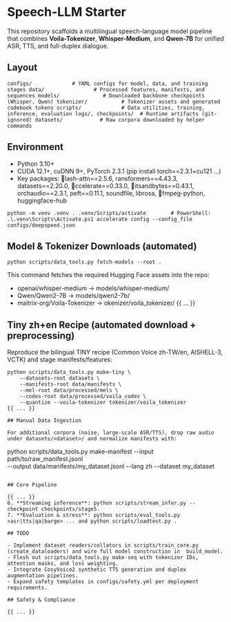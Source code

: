 # Speech-LLM Starter

This repository scaffolds a multilingual speech-language model pipeline that combines **Voila-Tokenizer**, **Whisper-Medium**, and **Qwen-7B** for unified ASR, TTS, and full-duplex dialogue.

## Layout

`
configs/             # YAML configs for model, data, and training stages
data/                # Processed features, manifests, and sequences
models/              # Downloaded backbone checkpoints (Whisper, Qwen)
tokenizer/           # Tokenizer assets and generated codebook tokens
scripts/             # Data utilities, training, inference, evaluation
logs/, checkpoints/  # Runtime artifacts (git-ignored)
datasets/            # Raw corpora downloaded by helper commands
`

## Environment

- Python 3.10+
- CUDA 12.1+, cuDNN 9+, PyTorch 2.3.1 (pip install torch==2.3.1+cu121 ...)
- Key packages: lash-attn==2.5.6, 	ransformers==4.43.3, datasets==2.20.0,
  ccelerate==0.33.0, itsandbytes==0.43.1, 	orchaudio==2.3.1, peft==0.11.1,
  soundfile, librosa, fmpeg-python, huggingface-hub

`
python -m venv .venv
. .venv/Scripts/activate        # PowerShell: .\.venv\Scripts\Activate.ps1
accelerate config --config_file configs/deepspeed.json
`

## Model & Tokenizer Downloads (automated)

```
python scripts/data_tools.py fetch-models --root .
```

This command fetches the required Hugging Face assets into the repo:
- openai/whisper-medium → models/whisper-medium/
- Qwen/Qwen2-7B → models/qwen2-7b/
- maitrix-org/Voila-Tokenizer → 	okenizer/voila_tokenizer/
{{ ... }}

## Tiny zh+en Recipe (automated download + preprocessing)

Reproduce the bilingual TINY recipe (Common Voice zh-TW/en, AISHELL-3, VCTK) and stage manifests/features:

```
python scripts/data_tools.py make-tiny \
    --datasets-root datasets \
    --manifests-root data/manifests \
    --mel-root data/processed/mels \
    --codes-root data/processed/voila_codes \
    --quantize --voila-tokenizer tokenizer/voila_tokenizer
{{ ... }}

## Manual Data Ingestion

For additional corpora (noise, large-scale ASR/TTS), drop raw audio under datasets/<dataset>/ and normalize manifests with:

```
python scripts/data_tools.py make-manifest --input path/to/raw_manifest.jsonl \
    --output data/manifests/my_dataset.jsonl --lang zh --dataset my_dataset
```

## Core Pipeline

{{ ... }}
6. **Streaming inference**: python scripts/stream_infer.py --checkpoint checkpoints/stage5.
7. **Evaluation & stress**: python scripts/eval_tools.py <asr|tts|qa|barge> ... and python scripts/loadtest.py .

## TODO

- Implement dataset readers/collators in scripts/train_core.py (create_dataloaders) and wire full model construction in  build_model.
- Flesh out scripts/data_tools.py make-seq with tokenizer IDs, attention masks, and loss weighting.
- Integrate CosyVoice2 synthetic TTS generation and duplex augmentation pipelines.
- Expand safety templates in configs/safety.yml per deployment requirements.

## Safety & Compliance

{{ ... }}
